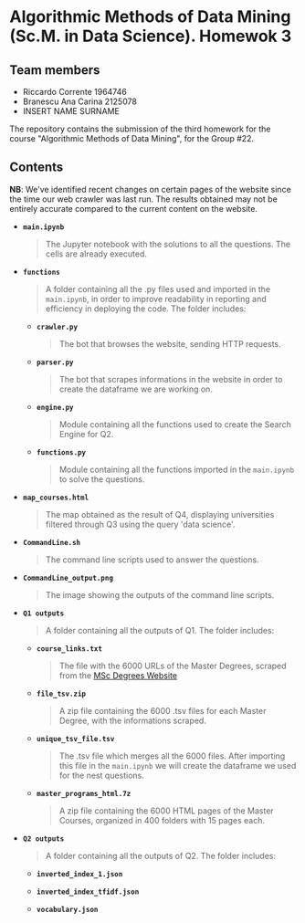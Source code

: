 # Algorithmic Methods of Data Mining (Sc.M. in Data Science). Homewok 3

## Team members
* Riccardo Corrente 1964746
* Branescu Ana Carina 2125078
* INSERT NAME SURNAME 

The repository contains the submission of the third homework for the course "Algorithmic Methods of Data Mining", for the Group #22.
## Contents

**NB**: We've identified recent changes on certain pages of the website since the time our web crawler was last run. The results obtained may not be entirely accurate compared to the current content on the website.

* __`main.ipynb`__
    > The Jupyter notebook with the solutions to all the questions. The cells are already executed.
* __`functions`__
    > A folder containing all the .py files used and imported in the `main.ipynb`, in order to improve readability in reporting and efficiency in deploying the code. The folder includes:
    * __`crawler.py`__
        > The bot that browses the website, sending HTTP requests.
    * __`parser.py`__
        > The bot that scrapes informations in the website in order to create the dataframe we are working on.
    * __`engine.py`__
        > Module containing all the functions used to create the Search Engine for Q2.
    * __`functions.py`__
        > Module containing all the functions imported in the `main.ipynb` to solve the questions.
* __`map_courses.html`__
    > The map obtained as the result of Q4, displaying universities filtered through Q3 using the query 'data science'.
* __`CommandLine.sh`__
    > The command line scripts used to answer the questions.
* __`CommandLine_output.png`__
    > The image showing the outputs of the command line scripts.
* __`Q1 outputs`__
    > A folder containing all the outputs of Q1. The folder includes:
    * __`course_links.txt`__
        > The file with the 6000 URLs of the Master Degrees, scraped from the [MSc Degrees Website](https://www.findamasters.com/masters-degrees/msc-degrees/)
    * __`file_tsv.zip`__
        > A zip file containing the 6000 .tsv files for each Master Degree, with the informations scraped.
    * __`unique_tsv_file.tsv`__
        > The .tsv file which merges all the 6000 files. After importing this file in the `main.ipynb` we will create the dataframe we used for the nest questions.
    * __`master_programs_html.7z`__
        > A zip file containing the 6000 HTML pages of the Master Courses, organized in 400 folders with 15 pages each.
* __`Q2 outputs`__
    > A folder containing all the outputs of Q2. The folder includes:
    * __`inverted_index_1.json`__
        > 
    * __`inverted_index_tfidf.json`__
        > 
    * __`vocabulary.json`__
        > 
        
